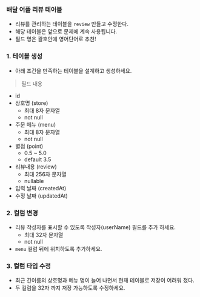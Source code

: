 ### 배달 어플 리뷰 테이블 

* 리뷰를 관리하는 테이블을 `review` 만들고 수정한다. 
* 해당 테이블은 앞으로 문제에 계속 사용됩니다. 
* 필드 명은 괄호안에 영어단어로 추천!

### 1. 테이블 생성 

* 아래 조건을 만족하는 테이블을 설계하고 생성하세요. 

> 필드 내용

* id
* 상호명 (store)
    * 최대 8자 문자열 
    * not null
* 주문 메뉴 (menu)
    * 최대 8자 문자열
    * not null
* 별점 (point)
    * 0.5 ~ 5.0 
    * default 3.5
* 리뷰내용 (review)
    * 최대 256자 문자열 
    * nullable
* 입력 날짜 (createdAt)
* 수정 날짜 (updatedAt)

### 2. 컬럼 변경 

* 리뷰 작성자를 표시할 수 있도록 작성자(userName) 필드를 추가 하세요. 
    * 최대 32자 문자열 
    * not null
* `menu` 컬럼 뒤에 위치하도록 추가하세요.  

### 3. 컬럼 타입 수정 

* 최근 긴이름의 상호명과 메뉴 명이 늘어 나면서 현재 테이블로 저장이 어려워 졌다. 
* 두 컬럼을 32자 까지 저장 가능하도록 수정하세요. 
